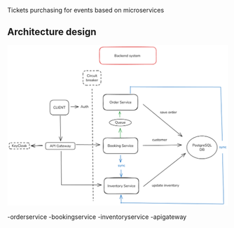 Tickets purchasing for events based on microservices

## Architecture design

![Diseño de Arquitectura](inventoryservice/docs/architecture-design/Diagram.png)


-orderservice
-bookingservice
-inventoryservice 
-apigateway



